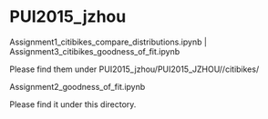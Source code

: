 # PUI2015_jzhou

Assignment1_citibikes_compare_distributions.ipynb | Assignment3_citibikes_goodness_of_fit.ipynb

Please find them under PUI2015_jzhou/PUI2015_JZHOU//citibikes/



Assignment2_goodness_of_fit.ipynb

Please find it under this directory.
